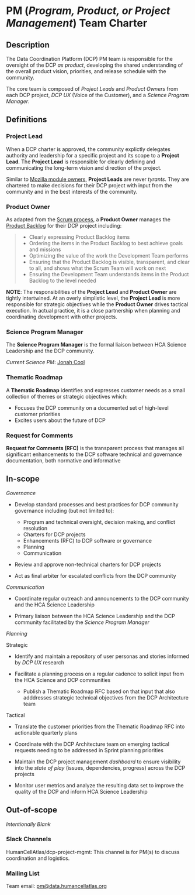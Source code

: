 # PM (_Program, Product, or Project Management_) Team Charter

## Description

The Data Coordination Platform (DCP) PM team is responsible for the oversight of the DCP *as product*, developing the shared understanding of the overall product vision, priorities, and release schedule with the community.

The core team is composed of *Project Leads* and *Product Owners* from each DCP project, *DCP UX* (Voice of the Customer), and a *Science Program Manager*.

## Definitions

### Project Lead

When a DCP charter is approved, the community explictly delegates authority and leadership for a specific project and its scope to a **Project Lead**. The **Project Lead** is responsible for clearly defining and communicating the long-term vision and direction of the project.

Similar to [Mozilla module owners](https://www.mozilla.org/en-US/about/governance/policies/module-ownership/), **Project Leads** are never *tyrants*. They are chartered to make decisions for their DCP project with input from the community and in the best interests of the community. 

### Product Owner
As adapted from the [Scrum process](https://www.scrumguides.org/scrum-guide.html#team-po), a **Product Owner** manages the [Product Backlog](https://www.scrumguides.org/scrum-guide.html#artifacts-productbacklog) for their DCP project including:
>* Clearly expressing Product Backlog items
>* Ordering the items in the Product Backlog to best achieve goals and missions
>* Optimizing the value of the work the Development Team performs
>* Ensuring that the Product Backlog is visible, transparent, and clear to all, and shows what the Scrum Team will work on next
>* Ensuring the Development Team understands items in the Product Backlog to the level needed

**NOTE**: The responsibilities of the **Project Lead** and **Product Owner** are tightly intertwined. At an overly simplistic level, the **Project Lead** is more responsible for strategic objectives while the **Product Owner** drives tactical execution. In actual practice, it is a close partnership when planning and coordinating development with other projects.

### Science Program Manager

The **Science Program Manager** is the formal liaison between HCA Science Leadership and the DCP community. 

*Current Science PM*: [Jonah Cool](jcool@chanzuckerberg.com)

### Thematic Roadmap
A **Thematic Roadmap** identifies and expresses customer needs as a small collection of themes or strategic objectives which:
* Focuses the DCP community on a documented set of high-level customer priorities
* Excites users about the future of DCP

### Request for Comments

**Request for Comments (RFC)** is the transparent process that manages all significant enhancements to the DCP software technical and governance documentation, both normative and informative

## In-scope

*Governance* 

* Develop standard processes and best practices for DCP community governance including (but not limited to):
    * Program and technical oversight, decision making, and conflict resolution
    * Charters for DCP projects
    * Enhancements (RFC) to DCP software or governance 
    * Planning
    * Communication

* Review and approve non-technical charters for DCP projects

* Act as final arbiter for escalated conflicts from the DCP community

*Communication*
* Coordinate regular outreach and announcements to the DCP community and the HCA Science Leadership

* Primary liaison between the HCA Science Leadership and the DCP community facilitated by the *Science Program Manager*

*Planning*

Strategic 

* Identify and maintain a repository of user personas and stories informed by *DCP UX* research

* Facilitate a planning process on a regular cadence to solicit input from the HCA Science and DCP communities
    * Publish a Thematic Roadmap RFC based on that input that also adddresses strategic technical objectives from the DCP Architecture team

Tactical

* Translate the customer priorities from the Thematic Roadmap RFC into actionable quarterly plans

* Coordinate with the DCP Architecture team on emerging tactical requests needing to be addressed in Sprint planning priorities

* Maintain the DCP project management *dashboard* to ensure visibility into the *state of play* (issues, dependencies, progress) across the DCP projects

* Monitor user metrics and analyze the resulting data set to improve the quality of the DCP and inform HCA Science Leadership


## Out-of-scope

*Intentionally Blank*

### Slack Channels

HumanCellAtlas/dcp-project-mgmt: This channel is for PM(s) to discuss coordination and logistics.

### Mailing List

Team email: pm@data.humancellatlas.org